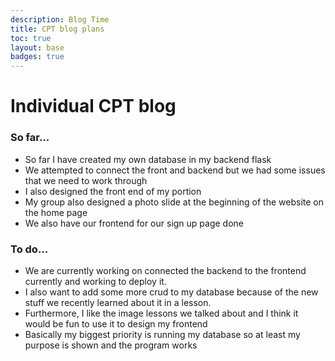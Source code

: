 ```yaml
---
description: Blog Time
title: CPT blog plans
toc: true 
layout: base
badges: true
---
```

# Individual CPT blog

### So far...
- So far I have created my own database in my backend flask
- We attempted to connect the front and backend but we had some issues that we need to work through
- I also designed the front end of my portion
- My group also designed a photo slide at the beginning of the website on the home page
- We also have our frontend for our sign up page done

### To do...
- We are currently working on connected the backend to the frontend currently and working to deploy it.
- I also want to add some more crud to my database because of the new stuff we recently learned about it in a lesson.
- Furthermore, I like the image lessons we talked about and I think it would be fun to use it to design my frontend
- Basically my biggest priority is running my database so at least my purpose is shown and the program works